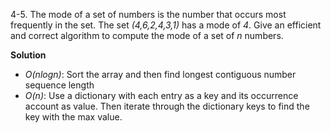 4-5. The mode of a set of numbers is the number that occurs most frequently in the set. The set *(4,6,2,4,3,1)* has a mode of *4*. Give an efficient and correct algorithm to compute the mode of a set of *n* numbers.

**Solution**

* *O(nlogn)*: Sort the array and then find longest contiguous number sequence length
* *O(n)*: Use a dictionary with each entry as a key and its occurrence account as value. Then iterate through the dictionary keys to find the key with the max value.